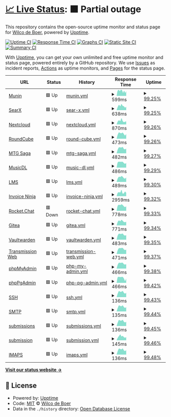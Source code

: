 # [📈 Live Status](https://uptime.wicloz.rocks): <!--live status--> **🟧 Partial outage**

This repository contains the open-source uptime monitor and status page for [Wilco de Boer](https://uptime.wicloz.rocks), powered by [Upptime](https://github.com/upptime/upptime).

[![Uptime CI](https://github.com/Wicloz/upptime/workflows/Uptime%20CI/badge.svg)](https://github.com/Wicloz/upptime/actions?query=workflow%3A%22Uptime+CI%22)
[![Response Time CI](https://github.com/Wicloz/upptime/workflows/Response%20Time%20CI/badge.svg)](https://github.com/Wicloz/upptime/actions?query=workflow%3A%22Response+Time+CI%22)
[![Graphs CI](https://github.com/Wicloz/upptime/workflows/Graphs%20CI/badge.svg)](https://github.com/Wicloz/upptime/actions?query=workflow%3A%22Graphs+CI%22)
[![Static Site CI](https://github.com/Wicloz/upptime/workflows/Static%20Site%20CI/badge.svg)](https://github.com/Wicloz/upptime/actions?query=workflow%3A%22Static+Site+CI%22)
[![Summary CI](https://github.com/Wicloz/upptime/workflows/Summary%20CI/badge.svg)](https://github.com/Wicloz/upptime/actions?query=workflow%3A%22Summary+CI%22)

With [Upptime](https://upptime.js.org), you can get your own unlimited and free uptime monitor and status page, powered entirely by a GitHub repository. We use [Issues](https://github.com/Wicloz/upptime/issues) as incident reports, [Actions](https://github.com/Wicloz/upptime/actions) as uptime monitors, and [Pages](https://uptime.wicloz.rocks) for the status page.

<!--start: status pages-->
<!-- This summary is generated by Upptime (https://github.com/upptime/upptime) -->
<!-- Do not edit this manually, your changes will be overwritten -->
<!-- prettier-ignore -->
| URL | Status | History | Response Time | Uptime |
| --- | ------ | ------- | ------------- | ------ |
| <img alt="" src="https://icons.duckduckgo.com/ip3/munin.wicloz.rocks.ico" height="13"> [Munin](https://munin.wicloz.rocks/) | 🟩 Up | [munin.yml](https://github.com/Wicloz/upptime/commits/HEAD/history/munin.yml) | <details><summary><img alt="Response time graph" src="./graphs/munin/response-time-week.png" height="20"> 599ms</summary><br><a href="https://uptime.wicloz.rocks/history/munin"><img alt="Response time 565" src="https://img.shields.io/endpoint?url=https%3A%2F%2Fraw.githubusercontent.com%2FWicloz%2Fupptime%2FHEAD%2Fapi%2Fmunin%2Fresponse-time.json"></a><br><a href="https://uptime.wicloz.rocks/history/munin"><img alt="24-hour response time 480" src="https://img.shields.io/endpoint?url=https%3A%2F%2Fraw.githubusercontent.com%2FWicloz%2Fupptime%2FHEAD%2Fapi%2Fmunin%2Fresponse-time-day.json"></a><br><a href="https://uptime.wicloz.rocks/history/munin"><img alt="7-day response time 599" src="https://img.shields.io/endpoint?url=https%3A%2F%2Fraw.githubusercontent.com%2FWicloz%2Fupptime%2FHEAD%2Fapi%2Fmunin%2Fresponse-time-week.json"></a><br><a href="https://uptime.wicloz.rocks/history/munin"><img alt="30-day response time 650" src="https://img.shields.io/endpoint?url=https%3A%2F%2Fraw.githubusercontent.com%2FWicloz%2Fupptime%2FHEAD%2Fapi%2Fmunin%2Fresponse-time-month.json"></a><br><a href="https://uptime.wicloz.rocks/history/munin"><img alt="1-year response time 565" src="https://img.shields.io/endpoint?url=https%3A%2F%2Fraw.githubusercontent.com%2FWicloz%2Fupptime%2FHEAD%2Fapi%2Fmunin%2Fresponse-time-year.json"></a></details> | <details><summary><a href="https://uptime.wicloz.rocks/history/munin">99.25%</a></summary><a href="https://uptime.wicloz.rocks/history/munin"><img alt="All-time uptime 99.37%" src="https://img.shields.io/endpoint?url=https%3A%2F%2Fraw.githubusercontent.com%2FWicloz%2Fupptime%2FHEAD%2Fapi%2Fmunin%2Fuptime.json"></a><br><a href="https://uptime.wicloz.rocks/history/munin"><img alt="24-hour uptime 94.72%" src="https://img.shields.io/endpoint?url=https%3A%2F%2Fraw.githubusercontent.com%2FWicloz%2Fupptime%2FHEAD%2Fapi%2Fmunin%2Fuptime-day.json"></a><br><a href="https://uptime.wicloz.rocks/history/munin"><img alt="7-day uptime 99.25%" src="https://img.shields.io/endpoint?url=https%3A%2F%2Fraw.githubusercontent.com%2FWicloz%2Fupptime%2FHEAD%2Fapi%2Fmunin%2Fuptime-week.json"></a><br><a href="https://uptime.wicloz.rocks/history/munin"><img alt="30-day uptime 98.90%" src="https://img.shields.io/endpoint?url=https%3A%2F%2Fraw.githubusercontent.com%2FWicloz%2Fupptime%2FHEAD%2Fapi%2Fmunin%2Fuptime-month.json"></a><br><a href="https://uptime.wicloz.rocks/history/munin"><img alt="1-year uptime 99.37%" src="https://img.shields.io/endpoint?url=https%3A%2F%2Fraw.githubusercontent.com%2FWicloz%2Fupptime%2FHEAD%2Fapi%2Fmunin%2Fuptime-year.json"></a></details>
| <img alt="" src="https://icons.duckduckgo.com/ip3/searx.wicloz.rocks.ico" height="13"> [SearX](https://searx.wicloz.rocks/) | 🟩 Up | [sear-x.yml](https://github.com/Wicloz/upptime/commits/HEAD/history/sear-x.yml) | <details><summary><img alt="Response time graph" src="./graphs/sear-x/response-time-week.png" height="20"> 638ms</summary><br><a href="https://uptime.wicloz.rocks/history/sear-x"><img alt="Response time 577" src="https://img.shields.io/endpoint?url=https%3A%2F%2Fraw.githubusercontent.com%2FWicloz%2Fupptime%2FHEAD%2Fapi%2Fsear-x%2Fresponse-time.json"></a><br><a href="https://uptime.wicloz.rocks/history/sear-x"><img alt="24-hour response time 465" src="https://img.shields.io/endpoint?url=https%3A%2F%2Fraw.githubusercontent.com%2FWicloz%2Fupptime%2FHEAD%2Fapi%2Fsear-x%2Fresponse-time-day.json"></a><br><a href="https://uptime.wicloz.rocks/history/sear-x"><img alt="7-day response time 638" src="https://img.shields.io/endpoint?url=https%3A%2F%2Fraw.githubusercontent.com%2FWicloz%2Fupptime%2FHEAD%2Fapi%2Fsear-x%2Fresponse-time-week.json"></a><br><a href="https://uptime.wicloz.rocks/history/sear-x"><img alt="30-day response time 690" src="https://img.shields.io/endpoint?url=https%3A%2F%2Fraw.githubusercontent.com%2FWicloz%2Fupptime%2FHEAD%2Fapi%2Fsear-x%2Fresponse-time-month.json"></a><br><a href="https://uptime.wicloz.rocks/history/sear-x"><img alt="1-year response time 577" src="https://img.shields.io/endpoint?url=https%3A%2F%2Fraw.githubusercontent.com%2FWicloz%2Fupptime%2FHEAD%2Fapi%2Fsear-x%2Fresponse-time-year.json"></a></details> | <details><summary><a href="https://uptime.wicloz.rocks/history/sear-x">99.25%</a></summary><a href="https://uptime.wicloz.rocks/history/sear-x"><img alt="All-time uptime 93.71%" src="https://img.shields.io/endpoint?url=https%3A%2F%2Fraw.githubusercontent.com%2FWicloz%2Fupptime%2FHEAD%2Fapi%2Fsear-x%2Fuptime.json"></a><br><a href="https://uptime.wicloz.rocks/history/sear-x"><img alt="24-hour uptime 94.75%" src="https://img.shields.io/endpoint?url=https%3A%2F%2Fraw.githubusercontent.com%2FWicloz%2Fupptime%2FHEAD%2Fapi%2Fsear-x%2Fuptime-day.json"></a><br><a href="https://uptime.wicloz.rocks/history/sear-x"><img alt="7-day uptime 99.25%" src="https://img.shields.io/endpoint?url=https%3A%2F%2Fraw.githubusercontent.com%2FWicloz%2Fupptime%2FHEAD%2Fapi%2Fsear-x%2Fuptime-week.json"></a><br><a href="https://uptime.wicloz.rocks/history/sear-x"><img alt="30-day uptime 98.91%" src="https://img.shields.io/endpoint?url=https%3A%2F%2Fraw.githubusercontent.com%2FWicloz%2Fupptime%2FHEAD%2Fapi%2Fsear-x%2Fuptime-month.json"></a><br><a href="https://uptime.wicloz.rocks/history/sear-x"><img alt="1-year uptime 93.71%" src="https://img.shields.io/endpoint?url=https%3A%2F%2Fraw.githubusercontent.com%2FWicloz%2Fupptime%2FHEAD%2Fapi%2Fsear-x%2Fuptime-year.json"></a></details>
| <img alt="" src="https://icons.duckduckgo.com/ip3/cloud.wicloz.rocks.ico" height="13"> [Nextcloud](https://cloud.wicloz.rocks/) | 🟩 Up | [nextcloud.yml](https://github.com/Wicloz/upptime/commits/HEAD/history/nextcloud.yml) | <details><summary><img alt="Response time graph" src="./graphs/nextcloud/response-time-week.png" height="20"> 870ms</summary><br><a href="https://uptime.wicloz.rocks/history/nextcloud"><img alt="Response time 703" src="https://img.shields.io/endpoint?url=https%3A%2F%2Fraw.githubusercontent.com%2FWicloz%2Fupptime%2FHEAD%2Fapi%2Fnextcloud%2Fresponse-time.json"></a><br><a href="https://uptime.wicloz.rocks/history/nextcloud"><img alt="24-hour response time 706" src="https://img.shields.io/endpoint?url=https%3A%2F%2Fraw.githubusercontent.com%2FWicloz%2Fupptime%2FHEAD%2Fapi%2Fnextcloud%2Fresponse-time-day.json"></a><br><a href="https://uptime.wicloz.rocks/history/nextcloud"><img alt="7-day response time 870" src="https://img.shields.io/endpoint?url=https%3A%2F%2Fraw.githubusercontent.com%2FWicloz%2Fupptime%2FHEAD%2Fapi%2Fnextcloud%2Fresponse-time-week.json"></a><br><a href="https://uptime.wicloz.rocks/history/nextcloud"><img alt="30-day response time 728" src="https://img.shields.io/endpoint?url=https%3A%2F%2Fraw.githubusercontent.com%2FWicloz%2Fupptime%2FHEAD%2Fapi%2Fnextcloud%2Fresponse-time-month.json"></a><br><a href="https://uptime.wicloz.rocks/history/nextcloud"><img alt="1-year response time 703" src="https://img.shields.io/endpoint?url=https%3A%2F%2Fraw.githubusercontent.com%2FWicloz%2Fupptime%2FHEAD%2Fapi%2Fnextcloud%2Fresponse-time-year.json"></a></details> | <details><summary><a href="https://uptime.wicloz.rocks/history/nextcloud">99.26%</a></summary><a href="https://uptime.wicloz.rocks/history/nextcloud"><img alt="All-time uptime 99.02%" src="https://img.shields.io/endpoint?url=https%3A%2F%2Fraw.githubusercontent.com%2FWicloz%2Fupptime%2FHEAD%2Fapi%2Fnextcloud%2Fuptime.json"></a><br><a href="https://uptime.wicloz.rocks/history/nextcloud"><img alt="24-hour uptime 94.79%" src="https://img.shields.io/endpoint?url=https%3A%2F%2Fraw.githubusercontent.com%2FWicloz%2Fupptime%2FHEAD%2Fapi%2Fnextcloud%2Fuptime-day.json"></a><br><a href="https://uptime.wicloz.rocks/history/nextcloud"><img alt="7-day uptime 99.26%" src="https://img.shields.io/endpoint?url=https%3A%2F%2Fraw.githubusercontent.com%2FWicloz%2Fupptime%2FHEAD%2Fapi%2Fnextcloud%2Fuptime-week.json"></a><br><a href="https://uptime.wicloz.rocks/history/nextcloud"><img alt="30-day uptime 98.97%" src="https://img.shields.io/endpoint?url=https%3A%2F%2Fraw.githubusercontent.com%2FWicloz%2Fupptime%2FHEAD%2Fapi%2Fnextcloud%2Fuptime-month.json"></a><br><a href="https://uptime.wicloz.rocks/history/nextcloud"><img alt="1-year uptime 99.02%" src="https://img.shields.io/endpoint?url=https%3A%2F%2Fraw.githubusercontent.com%2FWicloz%2Fupptime%2FHEAD%2Fapi%2Fnextcloud%2Fuptime-year.json"></a></details>
| <img alt="" src="https://icons.duckduckgo.com/ip3/peamail.net.ico" height="13"> [RoundCube](https://peamail.net/) | 🟩 Up | [round-cube.yml](https://github.com/Wicloz/upptime/commits/HEAD/history/round-cube.yml) | <details><summary><img alt="Response time graph" src="./graphs/round-cube/response-time-week.png" height="20"> 473ms</summary><br><a href="https://uptime.wicloz.rocks/history/round-cube"><img alt="Response time 446" src="https://img.shields.io/endpoint?url=https%3A%2F%2Fraw.githubusercontent.com%2FWicloz%2Fupptime%2FHEAD%2Fapi%2Fround-cube%2Fresponse-time.json"></a><br><a href="https://uptime.wicloz.rocks/history/round-cube"><img alt="24-hour response time 374" src="https://img.shields.io/endpoint?url=https%3A%2F%2Fraw.githubusercontent.com%2FWicloz%2Fupptime%2FHEAD%2Fapi%2Fround-cube%2Fresponse-time-day.json"></a><br><a href="https://uptime.wicloz.rocks/history/round-cube"><img alt="7-day response time 473" src="https://img.shields.io/endpoint?url=https%3A%2F%2Fraw.githubusercontent.com%2FWicloz%2Fupptime%2FHEAD%2Fapi%2Fround-cube%2Fresponse-time-week.json"></a><br><a href="https://uptime.wicloz.rocks/history/round-cube"><img alt="30-day response time 448" src="https://img.shields.io/endpoint?url=https%3A%2F%2Fraw.githubusercontent.com%2FWicloz%2Fupptime%2FHEAD%2Fapi%2Fround-cube%2Fresponse-time-month.json"></a><br><a href="https://uptime.wicloz.rocks/history/round-cube"><img alt="1-year response time 446" src="https://img.shields.io/endpoint?url=https%3A%2F%2Fraw.githubusercontent.com%2FWicloz%2Fupptime%2FHEAD%2Fapi%2Fround-cube%2Fresponse-time-year.json"></a></details> | <details><summary><a href="https://uptime.wicloz.rocks/history/round-cube">99.26%</a></summary><a href="https://uptime.wicloz.rocks/history/round-cube"><img alt="All-time uptime 99.42%" src="https://img.shields.io/endpoint?url=https%3A%2F%2Fraw.githubusercontent.com%2FWicloz%2Fupptime%2FHEAD%2Fapi%2Fround-cube%2Fuptime.json"></a><br><a href="https://uptime.wicloz.rocks/history/round-cube"><img alt="24-hour uptime 94.82%" src="https://img.shields.io/endpoint?url=https%3A%2F%2Fraw.githubusercontent.com%2FWicloz%2Fupptime%2FHEAD%2Fapi%2Fround-cube%2Fuptime-day.json"></a><br><a href="https://uptime.wicloz.rocks/history/round-cube"><img alt="7-day uptime 99.26%" src="https://img.shields.io/endpoint?url=https%3A%2F%2Fraw.githubusercontent.com%2FWicloz%2Fupptime%2FHEAD%2Fapi%2Fround-cube%2Fuptime-week.json"></a><br><a href="https://uptime.wicloz.rocks/history/round-cube"><img alt="30-day uptime 99.12%" src="https://img.shields.io/endpoint?url=https%3A%2F%2Fraw.githubusercontent.com%2FWicloz%2Fupptime%2FHEAD%2Fapi%2Fround-cube%2Fuptime-month.json"></a><br><a href="https://uptime.wicloz.rocks/history/round-cube"><img alt="1-year uptime 99.42%" src="https://img.shields.io/endpoint?url=https%3A%2F%2Fraw.githubusercontent.com%2FWicloz%2Fupptime%2FHEAD%2Fapi%2Fround-cube%2Fuptime-year.json"></a></details>
| <img alt="" src="https://icons.duckduckgo.com/ip3/mtgsaga.wicloz.rocks.ico" height="13"> [MTG Saga](https://mtgsaga.wicloz.rocks/) | 🟩 Up | [mtg-saga.yml](https://github.com/Wicloz/upptime/commits/HEAD/history/mtg-saga.yml) | <details><summary><img alt="Response time graph" src="./graphs/mtg-saga/response-time-week.png" height="20"> 482ms</summary><br><a href="https://uptime.wicloz.rocks/history/mtg-saga"><img alt="Response time 514" src="https://img.shields.io/endpoint?url=https%3A%2F%2Fraw.githubusercontent.com%2FWicloz%2Fupptime%2FHEAD%2Fapi%2Fmtg-saga%2Fresponse-time.json"></a><br><a href="https://uptime.wicloz.rocks/history/mtg-saga"><img alt="24-hour response time 408" src="https://img.shields.io/endpoint?url=https%3A%2F%2Fraw.githubusercontent.com%2FWicloz%2Fupptime%2FHEAD%2Fapi%2Fmtg-saga%2Fresponse-time-day.json"></a><br><a href="https://uptime.wicloz.rocks/history/mtg-saga"><img alt="7-day response time 482" src="https://img.shields.io/endpoint?url=https%3A%2F%2Fraw.githubusercontent.com%2FWicloz%2Fupptime%2FHEAD%2Fapi%2Fmtg-saga%2Fresponse-time-week.json"></a><br><a href="https://uptime.wicloz.rocks/history/mtg-saga"><img alt="30-day response time 526" src="https://img.shields.io/endpoint?url=https%3A%2F%2Fraw.githubusercontent.com%2FWicloz%2Fupptime%2FHEAD%2Fapi%2Fmtg-saga%2Fresponse-time-month.json"></a><br><a href="https://uptime.wicloz.rocks/history/mtg-saga"><img alt="1-year response time 514" src="https://img.shields.io/endpoint?url=https%3A%2F%2Fraw.githubusercontent.com%2FWicloz%2Fupptime%2FHEAD%2Fapi%2Fmtg-saga%2Fresponse-time-year.json"></a></details> | <details><summary><a href="https://uptime.wicloz.rocks/history/mtg-saga">99.27%</a></summary><a href="https://uptime.wicloz.rocks/history/mtg-saga"><img alt="All-time uptime 99.36%" src="https://img.shields.io/endpoint?url=https%3A%2F%2Fraw.githubusercontent.com%2FWicloz%2Fupptime%2FHEAD%2Fapi%2Fmtg-saga%2Fuptime.json"></a><br><a href="https://uptime.wicloz.rocks/history/mtg-saga"><img alt="24-hour uptime 94.92%" src="https://img.shields.io/endpoint?url=https%3A%2F%2Fraw.githubusercontent.com%2FWicloz%2Fupptime%2FHEAD%2Fapi%2Fmtg-saga%2Fuptime-day.json"></a><br><a href="https://uptime.wicloz.rocks/history/mtg-saga"><img alt="7-day uptime 99.27%" src="https://img.shields.io/endpoint?url=https%3A%2F%2Fraw.githubusercontent.com%2FWicloz%2Fupptime%2FHEAD%2Fapi%2Fmtg-saga%2Fuptime-week.json"></a><br><a href="https://uptime.wicloz.rocks/history/mtg-saga"><img alt="30-day uptime 98.79%" src="https://img.shields.io/endpoint?url=https%3A%2F%2Fraw.githubusercontent.com%2FWicloz%2Fupptime%2FHEAD%2Fapi%2Fmtg-saga%2Fuptime-month.json"></a><br><a href="https://uptime.wicloz.rocks/history/mtg-saga"><img alt="1-year uptime 99.36%" src="https://img.shields.io/endpoint?url=https%3A%2F%2Fraw.githubusercontent.com%2FWicloz%2Fupptime%2FHEAD%2Fapi%2Fmtg-saga%2Fuptime-year.json"></a></details>
| <img alt="" src="https://icons.duckduckgo.com/ip3/musicdl.wicloz.rocks.ico" height="13"> [MusicDL](https://musicdl.wicloz.rocks/) | 🟩 Up | [music-dl.yml](https://github.com/Wicloz/upptime/commits/HEAD/history/music-dl.yml) | <details><summary><img alt="Response time graph" src="./graphs/music-dl/response-time-week.png" height="20"> 486ms</summary><br><a href="https://uptime.wicloz.rocks/history/music-dl"><img alt="Response time 500" src="https://img.shields.io/endpoint?url=https%3A%2F%2Fraw.githubusercontent.com%2FWicloz%2Fupptime%2FHEAD%2Fapi%2Fmusic-dl%2Fresponse-time.json"></a><br><a href="https://uptime.wicloz.rocks/history/music-dl"><img alt="24-hour response time 391" src="https://img.shields.io/endpoint?url=https%3A%2F%2Fraw.githubusercontent.com%2FWicloz%2Fupptime%2FHEAD%2Fapi%2Fmusic-dl%2Fresponse-time-day.json"></a><br><a href="https://uptime.wicloz.rocks/history/music-dl"><img alt="7-day response time 486" src="https://img.shields.io/endpoint?url=https%3A%2F%2Fraw.githubusercontent.com%2FWicloz%2Fupptime%2FHEAD%2Fapi%2Fmusic-dl%2Fresponse-time-week.json"></a><br><a href="https://uptime.wicloz.rocks/history/music-dl"><img alt="30-day response time 494" src="https://img.shields.io/endpoint?url=https%3A%2F%2Fraw.githubusercontent.com%2FWicloz%2Fupptime%2FHEAD%2Fapi%2Fmusic-dl%2Fresponse-time-month.json"></a><br><a href="https://uptime.wicloz.rocks/history/music-dl"><img alt="1-year response time 500" src="https://img.shields.io/endpoint?url=https%3A%2F%2Fraw.githubusercontent.com%2FWicloz%2Fupptime%2FHEAD%2Fapi%2Fmusic-dl%2Fresponse-time-year.json"></a></details> | <details><summary><a href="https://uptime.wicloz.rocks/history/music-dl">99.29%</a></summary><a href="https://uptime.wicloz.rocks/history/music-dl"><img alt="All-time uptime 98.11%" src="https://img.shields.io/endpoint?url=https%3A%2F%2Fraw.githubusercontent.com%2FWicloz%2Fupptime%2FHEAD%2Fapi%2Fmusic-dl%2Fuptime.json"></a><br><a href="https://uptime.wicloz.rocks/history/music-dl"><img alt="24-hour uptime 95.03%" src="https://img.shields.io/endpoint?url=https%3A%2F%2Fraw.githubusercontent.com%2FWicloz%2Fupptime%2FHEAD%2Fapi%2Fmusic-dl%2Fuptime-day.json"></a><br><a href="https://uptime.wicloz.rocks/history/music-dl"><img alt="7-day uptime 99.29%" src="https://img.shields.io/endpoint?url=https%3A%2F%2Fraw.githubusercontent.com%2FWicloz%2Fupptime%2FHEAD%2Fapi%2Fmusic-dl%2Fuptime-week.json"></a><br><a href="https://uptime.wicloz.rocks/history/music-dl"><img alt="30-day uptime 99.26%" src="https://img.shields.io/endpoint?url=https%3A%2F%2Fraw.githubusercontent.com%2FWicloz%2Fupptime%2FHEAD%2Fapi%2Fmusic-dl%2Fuptime-month.json"></a><br><a href="https://uptime.wicloz.rocks/history/music-dl"><img alt="1-year uptime 98.11%" src="https://img.shields.io/endpoint?url=https%3A%2F%2Fraw.githubusercontent.com%2FWicloz%2Fupptime%2FHEAD%2Fapi%2Fmusic-dl%2Fuptime-year.json"></a></details>
| <img alt="" src="https://icons.duckduckgo.com/ip3/lms.wicloz.rocks.ico" height="13"> [LMS](https://lms.wicloz.rocks/) | 🟩 Up | [lms.yml](https://github.com/Wicloz/upptime/commits/HEAD/history/lms.yml) | <details><summary><img alt="Response time graph" src="./graphs/lms/response-time-week.png" height="20"> 489ms</summary><br><a href="https://uptime.wicloz.rocks/history/lms"><img alt="Response time 507" src="https://img.shields.io/endpoint?url=https%3A%2F%2Fraw.githubusercontent.com%2FWicloz%2Fupptime%2FHEAD%2Fapi%2Flms%2Fresponse-time.json"></a><br><a href="https://uptime.wicloz.rocks/history/lms"><img alt="24-hour response time 418" src="https://img.shields.io/endpoint?url=https%3A%2F%2Fraw.githubusercontent.com%2FWicloz%2Fupptime%2FHEAD%2Fapi%2Flms%2Fresponse-time-day.json"></a><br><a href="https://uptime.wicloz.rocks/history/lms"><img alt="7-day response time 489" src="https://img.shields.io/endpoint?url=https%3A%2F%2Fraw.githubusercontent.com%2FWicloz%2Fupptime%2FHEAD%2Fapi%2Flms%2Fresponse-time-week.json"></a><br><a href="https://uptime.wicloz.rocks/history/lms"><img alt="30-day response time 601" src="https://img.shields.io/endpoint?url=https%3A%2F%2Fraw.githubusercontent.com%2FWicloz%2Fupptime%2FHEAD%2Fapi%2Flms%2Fresponse-time-month.json"></a><br><a href="https://uptime.wicloz.rocks/history/lms"><img alt="1-year response time 507" src="https://img.shields.io/endpoint?url=https%3A%2F%2Fraw.githubusercontent.com%2FWicloz%2Fupptime%2FHEAD%2Fapi%2Flms%2Fresponse-time-year.json"></a></details> | <details><summary><a href="https://uptime.wicloz.rocks/history/lms">99.30%</a></summary><a href="https://uptime.wicloz.rocks/history/lms"><img alt="All-time uptime 99.04%" src="https://img.shields.io/endpoint?url=https%3A%2F%2Fraw.githubusercontent.com%2FWicloz%2Fupptime%2FHEAD%2Fapi%2Flms%2Fuptime.json"></a><br><a href="https://uptime.wicloz.rocks/history/lms"><img alt="24-hour uptime 95.13%" src="https://img.shields.io/endpoint?url=https%3A%2F%2Fraw.githubusercontent.com%2FWicloz%2Fupptime%2FHEAD%2Fapi%2Flms%2Fuptime-day.json"></a><br><a href="https://uptime.wicloz.rocks/history/lms"><img alt="7-day uptime 99.30%" src="https://img.shields.io/endpoint?url=https%3A%2F%2Fraw.githubusercontent.com%2FWicloz%2Fupptime%2FHEAD%2Fapi%2Flms%2Fuptime-week.json"></a><br><a href="https://uptime.wicloz.rocks/history/lms"><img alt="30-day uptime 99.27%" src="https://img.shields.io/endpoint?url=https%3A%2F%2Fraw.githubusercontent.com%2FWicloz%2Fupptime%2FHEAD%2Fapi%2Flms%2Fuptime-month.json"></a><br><a href="https://uptime.wicloz.rocks/history/lms"><img alt="1-year uptime 99.04%" src="https://img.shields.io/endpoint?url=https%3A%2F%2Fraw.githubusercontent.com%2FWicloz%2Fupptime%2FHEAD%2Fapi%2Flms%2Fuptime-year.json"></a></details>
| <img alt="" src="https://icons.duckduckgo.com/ip3/invoices.wicloz.rocks.ico" height="13"> [Invoice Ninja](https://invoices.wicloz.rocks/) | 🟩 Up | [invoice-ninja.yml](https://github.com/Wicloz/upptime/commits/HEAD/history/invoice-ninja.yml) | <details><summary><img alt="Response time graph" src="./graphs/invoice-ninja/response-time-week.png" height="20"> 2959ms</summary><br><a href="https://uptime.wicloz.rocks/history/invoice-ninja"><img alt="Response time 2669" src="https://img.shields.io/endpoint?url=https%3A%2F%2Fraw.githubusercontent.com%2FWicloz%2Fupptime%2FHEAD%2Fapi%2Finvoice-ninja%2Fresponse-time.json"></a><br><a href="https://uptime.wicloz.rocks/history/invoice-ninja"><img alt="24-hour response time 3021" src="https://img.shields.io/endpoint?url=https%3A%2F%2Fraw.githubusercontent.com%2FWicloz%2Fupptime%2FHEAD%2Fapi%2Finvoice-ninja%2Fresponse-time-day.json"></a><br><a href="https://uptime.wicloz.rocks/history/invoice-ninja"><img alt="7-day response time 2959" src="https://img.shields.io/endpoint?url=https%3A%2F%2Fraw.githubusercontent.com%2FWicloz%2Fupptime%2FHEAD%2Fapi%2Finvoice-ninja%2Fresponse-time-week.json"></a><br><a href="https://uptime.wicloz.rocks/history/invoice-ninja"><img alt="30-day response time 2846" src="https://img.shields.io/endpoint?url=https%3A%2F%2Fraw.githubusercontent.com%2FWicloz%2Fupptime%2FHEAD%2Fapi%2Finvoice-ninja%2Fresponse-time-month.json"></a><br><a href="https://uptime.wicloz.rocks/history/invoice-ninja"><img alt="1-year response time 2669" src="https://img.shields.io/endpoint?url=https%3A%2F%2Fraw.githubusercontent.com%2FWicloz%2Fupptime%2FHEAD%2Fapi%2Finvoice-ninja%2Fresponse-time-year.json"></a></details> | <details><summary><a href="https://uptime.wicloz.rocks/history/invoice-ninja">99.32%</a></summary><a href="https://uptime.wicloz.rocks/history/invoice-ninja"><img alt="All-time uptime 99.27%" src="https://img.shields.io/endpoint?url=https%3A%2F%2Fraw.githubusercontent.com%2FWicloz%2Fupptime%2FHEAD%2Fapi%2Finvoice-ninja%2Fuptime.json"></a><br><a href="https://uptime.wicloz.rocks/history/invoice-ninja"><img alt="24-hour uptime 95.23%" src="https://img.shields.io/endpoint?url=https%3A%2F%2Fraw.githubusercontent.com%2FWicloz%2Fupptime%2FHEAD%2Fapi%2Finvoice-ninja%2Fuptime-day.json"></a><br><a href="https://uptime.wicloz.rocks/history/invoice-ninja"><img alt="7-day uptime 99.32%" src="https://img.shields.io/endpoint?url=https%3A%2F%2Fraw.githubusercontent.com%2FWicloz%2Fupptime%2FHEAD%2Fapi%2Finvoice-ninja%2Fuptime-week.json"></a><br><a href="https://uptime.wicloz.rocks/history/invoice-ninja"><img alt="30-day uptime 99.30%" src="https://img.shields.io/endpoint?url=https%3A%2F%2Fraw.githubusercontent.com%2FWicloz%2Fupptime%2FHEAD%2Fapi%2Finvoice-ninja%2Fuptime-month.json"></a><br><a href="https://uptime.wicloz.rocks/history/invoice-ninja"><img alt="1-year uptime 99.27%" src="https://img.shields.io/endpoint?url=https%3A%2F%2Fraw.githubusercontent.com%2FWicloz%2Fupptime%2FHEAD%2Fapi%2Finvoice-ninja%2Fuptime-year.json"></a></details>
| <img alt="" src="https://icons.duckduckgo.com/ip3/chat.wicloz.rocks.ico" height="13"> [Rocket.Chat](https://chat.wicloz.rocks/) | 🟥 Down | [rocket-chat.yml](https://github.com/Wicloz/upptime/commits/HEAD/history/rocket-chat.yml) | <details><summary><img alt="Response time graph" src="./graphs/rocket-chat/response-time-week.png" height="20"> 778ms</summary><br><a href="https://uptime.wicloz.rocks/history/rocket-chat"><img alt="Response time 758" src="https://img.shields.io/endpoint?url=https%3A%2F%2Fraw.githubusercontent.com%2FWicloz%2Fupptime%2FHEAD%2Fapi%2Frocket-chat%2Fresponse-time.json"></a><br><a href="https://uptime.wicloz.rocks/history/rocket-chat"><img alt="24-hour response time 589" src="https://img.shields.io/endpoint?url=https%3A%2F%2Fraw.githubusercontent.com%2FWicloz%2Fupptime%2FHEAD%2Fapi%2Frocket-chat%2Fresponse-time-day.json"></a><br><a href="https://uptime.wicloz.rocks/history/rocket-chat"><img alt="7-day response time 778" src="https://img.shields.io/endpoint?url=https%3A%2F%2Fraw.githubusercontent.com%2FWicloz%2Fupptime%2FHEAD%2Fapi%2Frocket-chat%2Fresponse-time-week.json"></a><br><a href="https://uptime.wicloz.rocks/history/rocket-chat"><img alt="30-day response time 746" src="https://img.shields.io/endpoint?url=https%3A%2F%2Fraw.githubusercontent.com%2FWicloz%2Fupptime%2FHEAD%2Fapi%2Frocket-chat%2Fresponse-time-month.json"></a><br><a href="https://uptime.wicloz.rocks/history/rocket-chat"><img alt="1-year response time 758" src="https://img.shields.io/endpoint?url=https%3A%2F%2Fraw.githubusercontent.com%2FWicloz%2Fupptime%2FHEAD%2Fapi%2Frocket-chat%2Fresponse-time-year.json"></a></details> | <details><summary><a href="https://uptime.wicloz.rocks/history/rocket-chat">99.33%</a></summary><a href="https://uptime.wicloz.rocks/history/rocket-chat"><img alt="All-time uptime 99.34%" src="https://img.shields.io/endpoint?url=https%3A%2F%2Fraw.githubusercontent.com%2FWicloz%2Fupptime%2FHEAD%2Fapi%2Frocket-chat%2Fuptime.json"></a><br><a href="https://uptime.wicloz.rocks/history/rocket-chat"><img alt="24-hour uptime 95.32%" src="https://img.shields.io/endpoint?url=https%3A%2F%2Fraw.githubusercontent.com%2FWicloz%2Fupptime%2FHEAD%2Fapi%2Frocket-chat%2Fuptime-day.json"></a><br><a href="https://uptime.wicloz.rocks/history/rocket-chat"><img alt="7-day uptime 99.33%" src="https://img.shields.io/endpoint?url=https%3A%2F%2Fraw.githubusercontent.com%2FWicloz%2Fupptime%2FHEAD%2Fapi%2Frocket-chat%2Fuptime-week.json"></a><br><a href="https://uptime.wicloz.rocks/history/rocket-chat"><img alt="30-day uptime 99.31%" src="https://img.shields.io/endpoint?url=https%3A%2F%2Fraw.githubusercontent.com%2FWicloz%2Fupptime%2FHEAD%2Fapi%2Frocket-chat%2Fuptime-month.json"></a><br><a href="https://uptime.wicloz.rocks/history/rocket-chat"><img alt="1-year uptime 99.34%" src="https://img.shields.io/endpoint?url=https%3A%2F%2Fraw.githubusercontent.com%2FWicloz%2Fupptime%2FHEAD%2Fapi%2Frocket-chat%2Fuptime-year.json"></a></details>
| <img alt="" src="https://icons.duckduckgo.com/ip3/git.wicloz.rocks.ico" height="13"> [Gitea](https://git.wicloz.rocks/) | 🟩 Up | [gitea.yml](https://github.com/Wicloz/upptime/commits/HEAD/history/gitea.yml) | <details><summary><img alt="Response time graph" src="./graphs/gitea/response-time-week.png" height="20"> 771ms</summary><br><a href="https://uptime.wicloz.rocks/history/gitea"><img alt="Response time 760" src="https://img.shields.io/endpoint?url=https%3A%2F%2Fraw.githubusercontent.com%2FWicloz%2Fupptime%2FHEAD%2Fapi%2Fgitea%2Fresponse-time.json"></a><br><a href="https://uptime.wicloz.rocks/history/gitea"><img alt="24-hour response time 640" src="https://img.shields.io/endpoint?url=https%3A%2F%2Fraw.githubusercontent.com%2FWicloz%2Fupptime%2FHEAD%2Fapi%2Fgitea%2Fresponse-time-day.json"></a><br><a href="https://uptime.wicloz.rocks/history/gitea"><img alt="7-day response time 771" src="https://img.shields.io/endpoint?url=https%3A%2F%2Fraw.githubusercontent.com%2FWicloz%2Fupptime%2FHEAD%2Fapi%2Fgitea%2Fresponse-time-week.json"></a><br><a href="https://uptime.wicloz.rocks/history/gitea"><img alt="30-day response time 886" src="https://img.shields.io/endpoint?url=https%3A%2F%2Fraw.githubusercontent.com%2FWicloz%2Fupptime%2FHEAD%2Fapi%2Fgitea%2Fresponse-time-month.json"></a><br><a href="https://uptime.wicloz.rocks/history/gitea"><img alt="1-year response time 760" src="https://img.shields.io/endpoint?url=https%3A%2F%2Fraw.githubusercontent.com%2FWicloz%2Fupptime%2FHEAD%2Fapi%2Fgitea%2Fresponse-time-year.json"></a></details> | <details><summary><a href="https://uptime.wicloz.rocks/history/gitea">99.34%</a></summary><a href="https://uptime.wicloz.rocks/history/gitea"><img alt="All-time uptime 84.87%" src="https://img.shields.io/endpoint?url=https%3A%2F%2Fraw.githubusercontent.com%2FWicloz%2Fupptime%2FHEAD%2Fapi%2Fgitea%2Fuptime.json"></a><br><a href="https://uptime.wicloz.rocks/history/gitea"><img alt="24-hour uptime 95.37%" src="https://img.shields.io/endpoint?url=https%3A%2F%2Fraw.githubusercontent.com%2FWicloz%2Fupptime%2FHEAD%2Fapi%2Fgitea%2Fuptime-day.json"></a><br><a href="https://uptime.wicloz.rocks/history/gitea"><img alt="7-day uptime 99.34%" src="https://img.shields.io/endpoint?url=https%3A%2F%2Fraw.githubusercontent.com%2FWicloz%2Fupptime%2FHEAD%2Fapi%2Fgitea%2Fuptime-week.json"></a><br><a href="https://uptime.wicloz.rocks/history/gitea"><img alt="30-day uptime 99.32%" src="https://img.shields.io/endpoint?url=https%3A%2F%2Fraw.githubusercontent.com%2FWicloz%2Fupptime%2FHEAD%2Fapi%2Fgitea%2Fuptime-month.json"></a><br><a href="https://uptime.wicloz.rocks/history/gitea"><img alt="1-year uptime 84.87%" src="https://img.shields.io/endpoint?url=https%3A%2F%2Fraw.githubusercontent.com%2FWicloz%2Fupptime%2FHEAD%2Fapi%2Fgitea%2Fuptime-year.json"></a></details>
| <img alt="" src="https://icons.duckduckgo.com/ip3/vault.wicloz.rocks.ico" height="13"> [Vaultwarden](https://vault.wicloz.rocks/) | 🟩 Up | [vaultwarden.yml](https://github.com/Wicloz/upptime/commits/HEAD/history/vaultwarden.yml) | <details><summary><img alt="Response time graph" src="./graphs/vaultwarden/response-time-week.png" height="20"> 483ms</summary><br><a href="https://uptime.wicloz.rocks/history/vaultwarden"><img alt="Response time 499" src="https://img.shields.io/endpoint?url=https%3A%2F%2Fraw.githubusercontent.com%2FWicloz%2Fupptime%2FHEAD%2Fapi%2Fvaultwarden%2Fresponse-time.json"></a><br><a href="https://uptime.wicloz.rocks/history/vaultwarden"><img alt="24-hour response time 402" src="https://img.shields.io/endpoint?url=https%3A%2F%2Fraw.githubusercontent.com%2FWicloz%2Fupptime%2FHEAD%2Fapi%2Fvaultwarden%2Fresponse-time-day.json"></a><br><a href="https://uptime.wicloz.rocks/history/vaultwarden"><img alt="7-day response time 483" src="https://img.shields.io/endpoint?url=https%3A%2F%2Fraw.githubusercontent.com%2FWicloz%2Fupptime%2FHEAD%2Fapi%2Fvaultwarden%2Fresponse-time-week.json"></a><br><a href="https://uptime.wicloz.rocks/history/vaultwarden"><img alt="30-day response time 502" src="https://img.shields.io/endpoint?url=https%3A%2F%2Fraw.githubusercontent.com%2FWicloz%2Fupptime%2FHEAD%2Fapi%2Fvaultwarden%2Fresponse-time-month.json"></a><br><a href="https://uptime.wicloz.rocks/history/vaultwarden"><img alt="1-year response time 499" src="https://img.shields.io/endpoint?url=https%3A%2F%2Fraw.githubusercontent.com%2FWicloz%2Fupptime%2FHEAD%2Fapi%2Fvaultwarden%2Fresponse-time-year.json"></a></details> | <details><summary><a href="https://uptime.wicloz.rocks/history/vaultwarden">99.35%</a></summary><a href="https://uptime.wicloz.rocks/history/vaultwarden"><img alt="All-time uptime 99.46%" src="https://img.shields.io/endpoint?url=https%3A%2F%2Fraw.githubusercontent.com%2FWicloz%2Fupptime%2FHEAD%2Fapi%2Fvaultwarden%2Fuptime.json"></a><br><a href="https://uptime.wicloz.rocks/history/vaultwarden"><img alt="24-hour uptime 95.47%" src="https://img.shields.io/endpoint?url=https%3A%2F%2Fraw.githubusercontent.com%2FWicloz%2Fupptime%2FHEAD%2Fapi%2Fvaultwarden%2Fuptime-day.json"></a><br><a href="https://uptime.wicloz.rocks/history/vaultwarden"><img alt="7-day uptime 99.35%" src="https://img.shields.io/endpoint?url=https%3A%2F%2Fraw.githubusercontent.com%2FWicloz%2Fupptime%2FHEAD%2Fapi%2Fvaultwarden%2Fuptime-week.json"></a><br><a href="https://uptime.wicloz.rocks/history/vaultwarden"><img alt="30-day uptime 99.29%" src="https://img.shields.io/endpoint?url=https%3A%2F%2Fraw.githubusercontent.com%2FWicloz%2Fupptime%2FHEAD%2Fapi%2Fvaultwarden%2Fuptime-month.json"></a><br><a href="https://uptime.wicloz.rocks/history/vaultwarden"><img alt="1-year uptime 99.46%" src="https://img.shields.io/endpoint?url=https%3A%2F%2Fraw.githubusercontent.com%2FWicloz%2Fupptime%2FHEAD%2Fapi%2Fvaultwarden%2Fuptime-year.json"></a></details>
| <img alt="" src="https://icons.duckduckgo.com/ip3/torrents.wicloz.rocks.ico" height="13"> [Transmission Web](https://torrents.wicloz.rocks/) | 🟩 Up | [transmission-web.yml](https://github.com/Wicloz/upptime/commits/HEAD/history/transmission-web.yml) | <details><summary><img alt="Response time graph" src="./graphs/transmission-web/response-time-week.png" height="20"> 471ms</summary><br><a href="https://uptime.wicloz.rocks/history/transmission-web"><img alt="Response time 462" src="https://img.shields.io/endpoint?url=https%3A%2F%2Fraw.githubusercontent.com%2FWicloz%2Fupptime%2FHEAD%2Fapi%2Ftransmission-web%2Fresponse-time.json"></a><br><a href="https://uptime.wicloz.rocks/history/transmission-web"><img alt="24-hour response time 384" src="https://img.shields.io/endpoint?url=https%3A%2F%2Fraw.githubusercontent.com%2FWicloz%2Fupptime%2FHEAD%2Fapi%2Ftransmission-web%2Fresponse-time-day.json"></a><br><a href="https://uptime.wicloz.rocks/history/transmission-web"><img alt="7-day response time 471" src="https://img.shields.io/endpoint?url=https%3A%2F%2Fraw.githubusercontent.com%2FWicloz%2Fupptime%2FHEAD%2Fapi%2Ftransmission-web%2Fresponse-time-week.json"></a><br><a href="https://uptime.wicloz.rocks/history/transmission-web"><img alt="30-day response time 448" src="https://img.shields.io/endpoint?url=https%3A%2F%2Fraw.githubusercontent.com%2FWicloz%2Fupptime%2FHEAD%2Fapi%2Ftransmission-web%2Fresponse-time-month.json"></a><br><a href="https://uptime.wicloz.rocks/history/transmission-web"><img alt="1-year response time 462" src="https://img.shields.io/endpoint?url=https%3A%2F%2Fraw.githubusercontent.com%2FWicloz%2Fupptime%2FHEAD%2Fapi%2Ftransmission-web%2Fresponse-time-year.json"></a></details> | <details><summary><a href="https://uptime.wicloz.rocks/history/transmission-web">99.37%</a></summary><a href="https://uptime.wicloz.rocks/history/transmission-web"><img alt="All-time uptime 97.43%" src="https://img.shields.io/endpoint?url=https%3A%2F%2Fraw.githubusercontent.com%2FWicloz%2Fupptime%2FHEAD%2Fapi%2Ftransmission-web%2Fuptime.json"></a><br><a href="https://uptime.wicloz.rocks/history/transmission-web"><img alt="24-hour uptime 95.58%" src="https://img.shields.io/endpoint?url=https%3A%2F%2Fraw.githubusercontent.com%2FWicloz%2Fupptime%2FHEAD%2Fapi%2Ftransmission-web%2Fuptime-day.json"></a><br><a href="https://uptime.wicloz.rocks/history/transmission-web"><img alt="7-day uptime 99.37%" src="https://img.shields.io/endpoint?url=https%3A%2F%2Fraw.githubusercontent.com%2FWicloz%2Fupptime%2FHEAD%2Fapi%2Ftransmission-web%2Fuptime-week.json"></a><br><a href="https://uptime.wicloz.rocks/history/transmission-web"><img alt="30-day uptime 99.31%" src="https://img.shields.io/endpoint?url=https%3A%2F%2Fraw.githubusercontent.com%2FWicloz%2Fupptime%2FHEAD%2Fapi%2Ftransmission-web%2Fuptime-month.json"></a><br><a href="https://uptime.wicloz.rocks/history/transmission-web"><img alt="1-year uptime 97.43%" src="https://img.shields.io/endpoint?url=https%3A%2F%2Fraw.githubusercontent.com%2FWicloz%2Fupptime%2FHEAD%2Fapi%2Ftransmission-web%2Fuptime-year.json"></a></details>
| <img alt="" src="https://icons.duckduckgo.com/ip3/myadmin.wicloz.rocks.ico" height="13"> [phpMyAdmin](https://myadmin.wicloz.rocks/) | 🟩 Up | [php-my-admin.yml](https://github.com/Wicloz/upptime/commits/HEAD/history/php-my-admin.yml) | <details><summary><img alt="Response time graph" src="./graphs/php-my-admin/response-time-week.png" height="20"> 466ms</summary><br><a href="https://uptime.wicloz.rocks/history/php-my-admin"><img alt="Response time 473" src="https://img.shields.io/endpoint?url=https%3A%2F%2Fraw.githubusercontent.com%2FWicloz%2Fupptime%2FHEAD%2Fapi%2Fphp-my-admin%2Fresponse-time.json"></a><br><a href="https://uptime.wicloz.rocks/history/php-my-admin"><img alt="24-hour response time 390" src="https://img.shields.io/endpoint?url=https%3A%2F%2Fraw.githubusercontent.com%2FWicloz%2Fupptime%2FHEAD%2Fapi%2Fphp-my-admin%2Fresponse-time-day.json"></a><br><a href="https://uptime.wicloz.rocks/history/php-my-admin"><img alt="7-day response time 466" src="https://img.shields.io/endpoint?url=https%3A%2F%2Fraw.githubusercontent.com%2FWicloz%2Fupptime%2FHEAD%2Fapi%2Fphp-my-admin%2Fresponse-time-week.json"></a><br><a href="https://uptime.wicloz.rocks/history/php-my-admin"><img alt="30-day response time 441" src="https://img.shields.io/endpoint?url=https%3A%2F%2Fraw.githubusercontent.com%2FWicloz%2Fupptime%2FHEAD%2Fapi%2Fphp-my-admin%2Fresponse-time-month.json"></a><br><a href="https://uptime.wicloz.rocks/history/php-my-admin"><img alt="1-year response time 473" src="https://img.shields.io/endpoint?url=https%3A%2F%2Fraw.githubusercontent.com%2FWicloz%2Fupptime%2FHEAD%2Fapi%2Fphp-my-admin%2Fresponse-time-year.json"></a></details> | <details><summary><a href="https://uptime.wicloz.rocks/history/php-my-admin">99.38%</a></summary><a href="https://uptime.wicloz.rocks/history/php-my-admin"><img alt="All-time uptime 99.47%" src="https://img.shields.io/endpoint?url=https%3A%2F%2Fraw.githubusercontent.com%2FWicloz%2Fupptime%2FHEAD%2Fapi%2Fphp-my-admin%2Fuptime.json"></a><br><a href="https://uptime.wicloz.rocks/history/php-my-admin"><img alt="24-hour uptime 95.68%" src="https://img.shields.io/endpoint?url=https%3A%2F%2Fraw.githubusercontent.com%2FWicloz%2Fupptime%2FHEAD%2Fapi%2Fphp-my-admin%2Fuptime-day.json"></a><br><a href="https://uptime.wicloz.rocks/history/php-my-admin"><img alt="7-day uptime 99.38%" src="https://img.shields.io/endpoint?url=https%3A%2F%2Fraw.githubusercontent.com%2FWicloz%2Fupptime%2FHEAD%2Fapi%2Fphp-my-admin%2Fuptime-week.json"></a><br><a href="https://uptime.wicloz.rocks/history/php-my-admin"><img alt="30-day uptime 99.33%" src="https://img.shields.io/endpoint?url=https%3A%2F%2Fraw.githubusercontent.com%2FWicloz%2Fupptime%2FHEAD%2Fapi%2Fphp-my-admin%2Fuptime-month.json"></a><br><a href="https://uptime.wicloz.rocks/history/php-my-admin"><img alt="1-year uptime 99.47%" src="https://img.shields.io/endpoint?url=https%3A%2F%2Fraw.githubusercontent.com%2FWicloz%2Fupptime%2FHEAD%2Fapi%2Fphp-my-admin%2Fuptime-year.json"></a></details>
| <img alt="" src="https://icons.duckduckgo.com/ip3/pgadmin.wicloz.rocks.ico" height="13"> [phpPgAdmin](https://pgadmin.wicloz.rocks/) | 🟩 Up | [php-pg-admin.yml](https://github.com/Wicloz/upptime/commits/HEAD/history/php-pg-admin.yml) | <details><summary><img alt="Response time graph" src="./graphs/php-pg-admin/response-time-week.png" height="20"> 466ms</summary><br><a href="https://uptime.wicloz.rocks/history/php-pg-admin"><img alt="Response time 475" src="https://img.shields.io/endpoint?url=https%3A%2F%2Fraw.githubusercontent.com%2FWicloz%2Fupptime%2FHEAD%2Fapi%2Fphp-pg-admin%2Fresponse-time.json"></a><br><a href="https://uptime.wicloz.rocks/history/php-pg-admin"><img alt="24-hour response time 292" src="https://img.shields.io/endpoint?url=https%3A%2F%2Fraw.githubusercontent.com%2FWicloz%2Fupptime%2FHEAD%2Fapi%2Fphp-pg-admin%2Fresponse-time-day.json"></a><br><a href="https://uptime.wicloz.rocks/history/php-pg-admin"><img alt="7-day response time 466" src="https://img.shields.io/endpoint?url=https%3A%2F%2Fraw.githubusercontent.com%2FWicloz%2Fupptime%2FHEAD%2Fapi%2Fphp-pg-admin%2Fresponse-time-week.json"></a><br><a href="https://uptime.wicloz.rocks/history/php-pg-admin"><img alt="30-day response time 544" src="https://img.shields.io/endpoint?url=https%3A%2F%2Fraw.githubusercontent.com%2FWicloz%2Fupptime%2FHEAD%2Fapi%2Fphp-pg-admin%2Fresponse-time-month.json"></a><br><a href="https://uptime.wicloz.rocks/history/php-pg-admin"><img alt="1-year response time 475" src="https://img.shields.io/endpoint?url=https%3A%2F%2Fraw.githubusercontent.com%2FWicloz%2Fupptime%2FHEAD%2Fapi%2Fphp-pg-admin%2Fresponse-time-year.json"></a></details> | <details><summary><a href="https://uptime.wicloz.rocks/history/php-pg-admin">99.42%</a></summary><a href="https://uptime.wicloz.rocks/history/php-pg-admin"><img alt="All-time uptime 99.48%" src="https://img.shields.io/endpoint?url=https%3A%2F%2Fraw.githubusercontent.com%2FWicloz%2Fupptime%2FHEAD%2Fapi%2Fphp-pg-admin%2Fuptime.json"></a><br><a href="https://uptime.wicloz.rocks/history/php-pg-admin"><img alt="24-hour uptime 95.91%" src="https://img.shields.io/endpoint?url=https%3A%2F%2Fraw.githubusercontent.com%2FWicloz%2Fupptime%2FHEAD%2Fapi%2Fphp-pg-admin%2Fuptime-day.json"></a><br><a href="https://uptime.wicloz.rocks/history/php-pg-admin"><img alt="7-day uptime 99.42%" src="https://img.shields.io/endpoint?url=https%3A%2F%2Fraw.githubusercontent.com%2FWicloz%2Fupptime%2FHEAD%2Fapi%2Fphp-pg-admin%2Fuptime-week.json"></a><br><a href="https://uptime.wicloz.rocks/history/php-pg-admin"><img alt="30-day uptime 99.34%" src="https://img.shields.io/endpoint?url=https%3A%2F%2Fraw.githubusercontent.com%2FWicloz%2Fupptime%2FHEAD%2Fapi%2Fphp-pg-admin%2Fuptime-month.json"></a><br><a href="https://uptime.wicloz.rocks/history/php-pg-admin"><img alt="1-year uptime 99.48%" src="https://img.shields.io/endpoint?url=https%3A%2F%2Fraw.githubusercontent.com%2FWicloz%2Fupptime%2FHEAD%2Fapi%2Fphp-pg-admin%2Fuptime-year.json"></a></details>
| <img alt="" src="https://icons.duckduckgo.com/ip3/null.ico" height="13"> [SSH](home.wicloz.rocks) | 🟩 Up | [ssh.yml](https://github.com/Wicloz/upptime/commits/HEAD/history/ssh.yml) | <details><summary><img alt="Response time graph" src="./graphs/ssh/response-time-week.png" height="20"> 136ms</summary><br><a href="https://uptime.wicloz.rocks/history/ssh"><img alt="Response time 133" src="https://img.shields.io/endpoint?url=https%3A%2F%2Fraw.githubusercontent.com%2FWicloz%2Fupptime%2FHEAD%2Fapi%2Fssh%2Fresponse-time.json"></a><br><a href="https://uptime.wicloz.rocks/history/ssh"><img alt="24-hour response time 110" src="https://img.shields.io/endpoint?url=https%3A%2F%2Fraw.githubusercontent.com%2FWicloz%2Fupptime%2FHEAD%2Fapi%2Fssh%2Fresponse-time-day.json"></a><br><a href="https://uptime.wicloz.rocks/history/ssh"><img alt="7-day response time 136" src="https://img.shields.io/endpoint?url=https%3A%2F%2Fraw.githubusercontent.com%2FWicloz%2Fupptime%2FHEAD%2Fapi%2Fssh%2Fresponse-time-week.json"></a><br><a href="https://uptime.wicloz.rocks/history/ssh"><img alt="30-day response time 126" src="https://img.shields.io/endpoint?url=https%3A%2F%2Fraw.githubusercontent.com%2FWicloz%2Fupptime%2FHEAD%2Fapi%2Fssh%2Fresponse-time-month.json"></a><br><a href="https://uptime.wicloz.rocks/history/ssh"><img alt="1-year response time 133" src="https://img.shields.io/endpoint?url=https%3A%2F%2Fraw.githubusercontent.com%2FWicloz%2Fupptime%2FHEAD%2Fapi%2Fssh%2Fresponse-time-year.json"></a></details> | <details><summary><a href="https://uptime.wicloz.rocks/history/ssh">99.43%</a></summary><a href="https://uptime.wicloz.rocks/history/ssh"><img alt="All-time uptime 99.46%" src="https://img.shields.io/endpoint?url=https%3A%2F%2Fraw.githubusercontent.com%2FWicloz%2Fupptime%2FHEAD%2Fapi%2Fssh%2Fuptime.json"></a><br><a href="https://uptime.wicloz.rocks/history/ssh"><img alt="24-hour uptime 95.99%" src="https://img.shields.io/endpoint?url=https%3A%2F%2Fraw.githubusercontent.com%2FWicloz%2Fupptime%2FHEAD%2Fapi%2Fssh%2Fuptime-day.json"></a><br><a href="https://uptime.wicloz.rocks/history/ssh"><img alt="7-day uptime 99.43%" src="https://img.shields.io/endpoint?url=https%3A%2F%2Fraw.githubusercontent.com%2FWicloz%2Fupptime%2FHEAD%2Fapi%2Fssh%2Fuptime-week.json"></a><br><a href="https://uptime.wicloz.rocks/history/ssh"><img alt="30-day uptime 99.39%" src="https://img.shields.io/endpoint?url=https%3A%2F%2Fraw.githubusercontent.com%2FWicloz%2Fupptime%2FHEAD%2Fapi%2Fssh%2Fuptime-month.json"></a><br><a href="https://uptime.wicloz.rocks/history/ssh"><img alt="1-year uptime 99.46%" src="https://img.shields.io/endpoint?url=https%3A%2F%2Fraw.githubusercontent.com%2FWicloz%2Fupptime%2FHEAD%2Fapi%2Fssh%2Fuptime-year.json"></a></details>
| <img alt="" src="https://icons.duckduckgo.com/ip3/null.ico" height="13"> [SMTP](peamail.net) | 🟩 Up | [smtp.yml](https://github.com/Wicloz/upptime/commits/HEAD/history/smtp.yml) | <details><summary><img alt="Response time graph" src="./graphs/smtp/response-time-week.png" height="20"> 135ms</summary><br><a href="https://uptime.wicloz.rocks/history/smtp"><img alt="Response time 135" src="https://img.shields.io/endpoint?url=https%3A%2F%2Fraw.githubusercontent.com%2FWicloz%2Fupptime%2FHEAD%2Fapi%2Fsmtp%2Fresponse-time.json"></a><br><a href="https://uptime.wicloz.rocks/history/smtp"><img alt="24-hour response time 110" src="https://img.shields.io/endpoint?url=https%3A%2F%2Fraw.githubusercontent.com%2FWicloz%2Fupptime%2FHEAD%2Fapi%2Fsmtp%2Fresponse-time-day.json"></a><br><a href="https://uptime.wicloz.rocks/history/smtp"><img alt="7-day response time 135" src="https://img.shields.io/endpoint?url=https%3A%2F%2Fraw.githubusercontent.com%2FWicloz%2Fupptime%2FHEAD%2Fapi%2Fsmtp%2Fresponse-time-week.json"></a><br><a href="https://uptime.wicloz.rocks/history/smtp"><img alt="30-day response time 126" src="https://img.shields.io/endpoint?url=https%3A%2F%2Fraw.githubusercontent.com%2FWicloz%2Fupptime%2FHEAD%2Fapi%2Fsmtp%2Fresponse-time-month.json"></a><br><a href="https://uptime.wicloz.rocks/history/smtp"><img alt="1-year response time 135" src="https://img.shields.io/endpoint?url=https%3A%2F%2Fraw.githubusercontent.com%2FWicloz%2Fupptime%2FHEAD%2Fapi%2Fsmtp%2Fresponse-time-year.json"></a></details> | <details><summary><a href="https://uptime.wicloz.rocks/history/smtp">99.44%</a></summary><a href="https://uptime.wicloz.rocks/history/smtp"><img alt="All-time uptime 98.84%" src="https://img.shields.io/endpoint?url=https%3A%2F%2Fraw.githubusercontent.com%2FWicloz%2Fupptime%2FHEAD%2Fapi%2Fsmtp%2Fuptime.json"></a><br><a href="https://uptime.wicloz.rocks/history/smtp"><img alt="24-hour uptime 96.08%" src="https://img.shields.io/endpoint?url=https%3A%2F%2Fraw.githubusercontent.com%2FWicloz%2Fupptime%2FHEAD%2Fapi%2Fsmtp%2Fuptime-day.json"></a><br><a href="https://uptime.wicloz.rocks/history/smtp"><img alt="7-day uptime 99.44%" src="https://img.shields.io/endpoint?url=https%3A%2F%2Fraw.githubusercontent.com%2FWicloz%2Fupptime%2FHEAD%2Fapi%2Fsmtp%2Fuptime-week.json"></a><br><a href="https://uptime.wicloz.rocks/history/smtp"><img alt="30-day uptime 99.14%" src="https://img.shields.io/endpoint?url=https%3A%2F%2Fraw.githubusercontent.com%2FWicloz%2Fupptime%2FHEAD%2Fapi%2Fsmtp%2Fuptime-month.json"></a><br><a href="https://uptime.wicloz.rocks/history/smtp"><img alt="1-year uptime 98.84%" src="https://img.shields.io/endpoint?url=https%3A%2F%2Fraw.githubusercontent.com%2FWicloz%2Fupptime%2FHEAD%2Fapi%2Fsmtp%2Fuptime-year.json"></a></details>
| <img alt="" src="https://icons.duckduckgo.com/ip3/null.ico" height="13"> [submissions](peamail.net) | 🟩 Up | [submissions.yml](https://github.com/Wicloz/upptime/commits/HEAD/history/submissions.yml) | <details><summary><img alt="Response time graph" src="./graphs/submissions/response-time-week.png" height="20"> 136ms</summary><br><a href="https://uptime.wicloz.rocks/history/submissions"><img alt="Response time 134" src="https://img.shields.io/endpoint?url=https%3A%2F%2Fraw.githubusercontent.com%2FWicloz%2Fupptime%2FHEAD%2Fapi%2Fsubmissions%2Fresponse-time.json"></a><br><a href="https://uptime.wicloz.rocks/history/submissions"><img alt="24-hour response time 110" src="https://img.shields.io/endpoint?url=https%3A%2F%2Fraw.githubusercontent.com%2FWicloz%2Fupptime%2FHEAD%2Fapi%2Fsubmissions%2Fresponse-time-day.json"></a><br><a href="https://uptime.wicloz.rocks/history/submissions"><img alt="7-day response time 136" src="https://img.shields.io/endpoint?url=https%3A%2F%2Fraw.githubusercontent.com%2FWicloz%2Fupptime%2FHEAD%2Fapi%2Fsubmissions%2Fresponse-time-week.json"></a><br><a href="https://uptime.wicloz.rocks/history/submissions"><img alt="30-day response time 125" src="https://img.shields.io/endpoint?url=https%3A%2F%2Fraw.githubusercontent.com%2FWicloz%2Fupptime%2FHEAD%2Fapi%2Fsubmissions%2Fresponse-time-month.json"></a><br><a href="https://uptime.wicloz.rocks/history/submissions"><img alt="1-year response time 134" src="https://img.shields.io/endpoint?url=https%3A%2F%2Fraw.githubusercontent.com%2FWicloz%2Fupptime%2FHEAD%2Fapi%2Fsubmissions%2Fresponse-time-year.json"></a></details> | <details><summary><a href="https://uptime.wicloz.rocks/history/submissions">99.45%</a></summary><a href="https://uptime.wicloz.rocks/history/submissions"><img alt="All-time uptime 98.86%" src="https://img.shields.io/endpoint?url=https%3A%2F%2Fraw.githubusercontent.com%2FWicloz%2Fupptime%2FHEAD%2Fapi%2Fsubmissions%2Fuptime.json"></a><br><a href="https://uptime.wicloz.rocks/history/submissions"><img alt="24-hour uptime 96.17%" src="https://img.shields.io/endpoint?url=https%3A%2F%2Fraw.githubusercontent.com%2FWicloz%2Fupptime%2FHEAD%2Fapi%2Fsubmissions%2Fuptime-day.json"></a><br><a href="https://uptime.wicloz.rocks/history/submissions"><img alt="7-day uptime 99.45%" src="https://img.shields.io/endpoint?url=https%3A%2F%2Fraw.githubusercontent.com%2FWicloz%2Fupptime%2FHEAD%2Fapi%2Fsubmissions%2Fuptime-week.json"></a><br><a href="https://uptime.wicloz.rocks/history/submissions"><img alt="30-day uptime 99.29%" src="https://img.shields.io/endpoint?url=https%3A%2F%2Fraw.githubusercontent.com%2FWicloz%2Fupptime%2FHEAD%2Fapi%2Fsubmissions%2Fuptime-month.json"></a><br><a href="https://uptime.wicloz.rocks/history/submissions"><img alt="1-year uptime 98.86%" src="https://img.shields.io/endpoint?url=https%3A%2F%2Fraw.githubusercontent.com%2FWicloz%2Fupptime%2FHEAD%2Fapi%2Fsubmissions%2Fuptime-year.json"></a></details>
| <img alt="" src="https://icons.duckduckgo.com/ip3/null.ico" height="13"> [submission](peamail.net) | 🟩 Up | [submission.yml](https://github.com/Wicloz/upptime/commits/HEAD/history/submission.yml) | <details><summary><img alt="Response time graph" src="./graphs/submission/response-time-week.png" height="20"> 145ms</summary><br><a href="https://uptime.wicloz.rocks/history/submission"><img alt="Response time 140" src="https://img.shields.io/endpoint?url=https%3A%2F%2Fraw.githubusercontent.com%2FWicloz%2Fupptime%2FHEAD%2Fapi%2Fsubmission%2Fresponse-time.json"></a><br><a href="https://uptime.wicloz.rocks/history/submission"><img alt="24-hour response time 112" src="https://img.shields.io/endpoint?url=https%3A%2F%2Fraw.githubusercontent.com%2FWicloz%2Fupptime%2FHEAD%2Fapi%2Fsubmission%2Fresponse-time-day.json"></a><br><a href="https://uptime.wicloz.rocks/history/submission"><img alt="7-day response time 145" src="https://img.shields.io/endpoint?url=https%3A%2F%2Fraw.githubusercontent.com%2FWicloz%2Fupptime%2FHEAD%2Fapi%2Fsubmission%2Fresponse-time-week.json"></a><br><a href="https://uptime.wicloz.rocks/history/submission"><img alt="30-day response time 134" src="https://img.shields.io/endpoint?url=https%3A%2F%2Fraw.githubusercontent.com%2FWicloz%2Fupptime%2FHEAD%2Fapi%2Fsubmission%2Fresponse-time-month.json"></a><br><a href="https://uptime.wicloz.rocks/history/submission"><img alt="1-year response time 140" src="https://img.shields.io/endpoint?url=https%3A%2F%2Fraw.githubusercontent.com%2FWicloz%2Fupptime%2FHEAD%2Fapi%2Fsubmission%2Fresponse-time-year.json"></a></details> | <details><summary><a href="https://uptime.wicloz.rocks/history/submission">99.46%</a></summary><a href="https://uptime.wicloz.rocks/history/submission"><img alt="All-time uptime 98.88%" src="https://img.shields.io/endpoint?url=https%3A%2F%2Fraw.githubusercontent.com%2FWicloz%2Fupptime%2FHEAD%2Fapi%2Fsubmission%2Fuptime.json"></a><br><a href="https://uptime.wicloz.rocks/history/submission"><img alt="24-hour uptime 96.25%" src="https://img.shields.io/endpoint?url=https%3A%2F%2Fraw.githubusercontent.com%2FWicloz%2Fupptime%2FHEAD%2Fapi%2Fsubmission%2Fuptime-day.json"></a><br><a href="https://uptime.wicloz.rocks/history/submission"><img alt="7-day uptime 99.46%" src="https://img.shields.io/endpoint?url=https%3A%2F%2Fraw.githubusercontent.com%2FWicloz%2Fupptime%2FHEAD%2Fapi%2Fsubmission%2Fuptime-week.json"></a><br><a href="https://uptime.wicloz.rocks/history/submission"><img alt="30-day uptime 99.19%" src="https://img.shields.io/endpoint?url=https%3A%2F%2Fraw.githubusercontent.com%2FWicloz%2Fupptime%2FHEAD%2Fapi%2Fsubmission%2Fuptime-month.json"></a><br><a href="https://uptime.wicloz.rocks/history/submission"><img alt="1-year uptime 98.88%" src="https://img.shields.io/endpoint?url=https%3A%2F%2Fraw.githubusercontent.com%2FWicloz%2Fupptime%2FHEAD%2Fapi%2Fsubmission%2Fuptime-year.json"></a></details>
| <img alt="" src="https://icons.duckduckgo.com/ip3/null.ico" height="13"> [IMAPS](peamail.net) | 🟩 Up | [imaps.yml](https://github.com/Wicloz/upptime/commits/HEAD/history/imaps.yml) | <details><summary><img alt="Response time graph" src="./graphs/imaps/response-time-week.png" height="20"> 136ms</summary><br><a href="https://uptime.wicloz.rocks/history/imaps"><img alt="Response time 132" src="https://img.shields.io/endpoint?url=https%3A%2F%2Fraw.githubusercontent.com%2FWicloz%2Fupptime%2FHEAD%2Fapi%2Fimaps%2Fresponse-time.json"></a><br><a href="https://uptime.wicloz.rocks/history/imaps"><img alt="24-hour response time 112" src="https://img.shields.io/endpoint?url=https%3A%2F%2Fraw.githubusercontent.com%2FWicloz%2Fupptime%2FHEAD%2Fapi%2Fimaps%2Fresponse-time-day.json"></a><br><a href="https://uptime.wicloz.rocks/history/imaps"><img alt="7-day response time 136" src="https://img.shields.io/endpoint?url=https%3A%2F%2Fraw.githubusercontent.com%2FWicloz%2Fupptime%2FHEAD%2Fapi%2Fimaps%2Fresponse-time-week.json"></a><br><a href="https://uptime.wicloz.rocks/history/imaps"><img alt="30-day response time 125" src="https://img.shields.io/endpoint?url=https%3A%2F%2Fraw.githubusercontent.com%2FWicloz%2Fupptime%2FHEAD%2Fapi%2Fimaps%2Fresponse-time-month.json"></a><br><a href="https://uptime.wicloz.rocks/history/imaps"><img alt="1-year response time 132" src="https://img.shields.io/endpoint?url=https%3A%2F%2Fraw.githubusercontent.com%2FWicloz%2Fupptime%2FHEAD%2Fapi%2Fimaps%2Fresponse-time-year.json"></a></details> | <details><summary><a href="https://uptime.wicloz.rocks/history/imaps">99.48%</a></summary><a href="https://uptime.wicloz.rocks/history/imaps"><img alt="All-time uptime 98.91%" src="https://img.shields.io/endpoint?url=https%3A%2F%2Fraw.githubusercontent.com%2FWicloz%2Fupptime%2FHEAD%2Fapi%2Fimaps%2Fuptime.json"></a><br><a href="https://uptime.wicloz.rocks/history/imaps"><img alt="24-hour uptime 96.34%" src="https://img.shields.io/endpoint?url=https%3A%2F%2Fraw.githubusercontent.com%2FWicloz%2Fupptime%2FHEAD%2Fapi%2Fimaps%2Fuptime-day.json"></a><br><a href="https://uptime.wicloz.rocks/history/imaps"><img alt="7-day uptime 99.48%" src="https://img.shields.io/endpoint?url=https%3A%2F%2Fraw.githubusercontent.com%2FWicloz%2Fupptime%2FHEAD%2Fapi%2Fimaps%2Fuptime-week.json"></a><br><a href="https://uptime.wicloz.rocks/history/imaps"><img alt="30-day uptime 99.15%" src="https://img.shields.io/endpoint?url=https%3A%2F%2Fraw.githubusercontent.com%2FWicloz%2Fupptime%2FHEAD%2Fapi%2Fimaps%2Fuptime-month.json"></a><br><a href="https://uptime.wicloz.rocks/history/imaps"><img alt="1-year uptime 98.91%" src="https://img.shields.io/endpoint?url=https%3A%2F%2Fraw.githubusercontent.com%2FWicloz%2Fupptime%2FHEAD%2Fapi%2Fimaps%2Fuptime-year.json"></a></details>

<!--end: status pages-->

[**Visit our status website →**](https://uptime.wicloz.rocks)

## 📄 License

- Powered by: [Upptime](https://github.com/upptime/upptime)
- Code: [MIT](./LICENSE) © [Wilco de Boer](https://uptime.wicloz.rocks)
- Data in the `./history` directory: [Open Database License](https://opendatacommons.org/licenses/odbl/1-0/)
